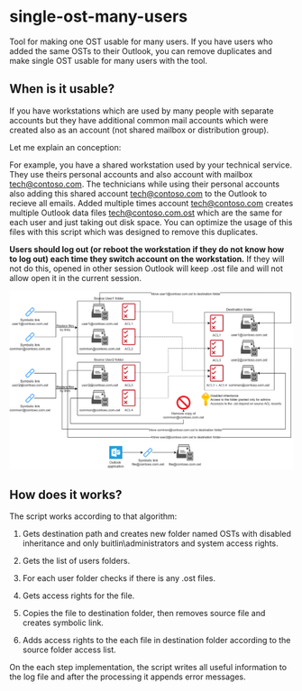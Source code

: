 # single-ost-many-users
Tool for making one OST usable for many users. If you have users who added the same OSTs to their Outlook, you can remove duplicates and make single OST usable for many users with the tool.

## When is it usable?

If you have workstations which are used by many people with separate accounts but they have additional common mail accounts which were created also as an account (not shared mailbox or distribution group).

Let me explain an conception:

For example, you have a shared workstation used by your technical service. They use theirs personal accounts and also account with mailbox tech@contoso.com. The technicians while using their personal accounts also adding this shared account tech@contoso.com to the Outlook to recieve all emails. Added multiple times account tech@contoso.com creates multiple Outlook data files tech@contoso.com.ost which are the same for each user and just taking out disk space. You can optimize the usage of this files with this script which was designed to remove this duplicates.

**Users should log out (or reboot the workstation if they do not know how to log out) each time they switch account on the workstation.** If they will not do this, opened in other session Outlook will keep .ost file and will not allow open it in the current session.

![Schema](schema.drawio.png)

## How does it works?

The script works according to that algorithm:

1. Gets destination path and creates new folder named OSTs with disabled inheritance and only buitlin\administrators and system access rights.

2. Gets the list of users folders.

3. For each user folder checks if there is any .ost files.

4. Gets access rights for the file.

5. Copies the file to destination folder, then removes source file and creates symbolic link.

6. Adds access rights to the each file in destination folder according to the source folder access list.

On the each step implementation, the script writes all useful information to the log file and after the processing it appends error messages.
